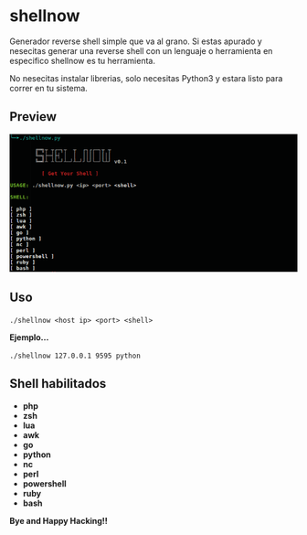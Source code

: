 # shellnow
Generador reverse shell simple que va al grano.
Si estas apurado y nesecitas generar una reverse shell con un lenguaje o herramienta en especifico
shellnow es tu herramienta.

No nesecitas instalar librerias, solo necesitas Python3 y estara listo para correr en tu sistema.

## Preview
<img src="preview.png" width="600"/>

## Uso

```./shellnow <host ip> <port> <shell>```

**Ejemplo...**

```./shellnow 127.0.0.1 9595 python```

## Shell habilitados
- **php**
- **zsh**
- **lua**
- **awk**
- **go**
- **python**
- **nc**
- **perl**
- **powershell**
- **ruby**
- **bash**

**Bye and Happy Hacking!!**
